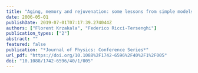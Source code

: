 ```yaml
---
title: "Aging, memory and rejuvenation: some lessons from simple models"
date: 2006-05-01
publishDate: 2019-07-01T07:17:39.274044Z
authors: ["Florent Krzakala", "Federico Ricci-Tersenghi"]
publication_types: ["2"]
abstract: ""
featured: false
publication: "*Journal of Physics: Conference Series*"
url_pdf: "https://doi.org/10.1088%2F1742-6596%2F40%2F1%2F005"
doi: "10.1088/1742-6596/40/1/005"
---
```


